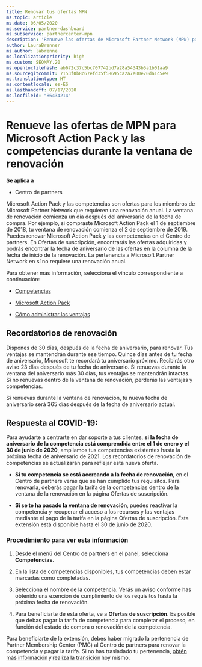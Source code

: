 ```yaml
---
title: Renovar tus ofertas MPN
ms.topic: article
ms.date: 06/05/2020
ms.service: partner-dashboard
ms.subservice: partnercenter-mpn
description: 'Renueve las ofertas de Microsoft Partner Network (MPN) para Microsoft Action Pack y las competencias: la ventana de renovación comienza un día después del aniversario de la fecha de compra.'
author: LauraBrenner
ms.author: labrenne
ms.localizationpriority: high
ms.custom: SEOMAY.20
ms.openlocfilehash: ab672c37c5bc707742bd7a28a54343b5a1b01aa9
ms.sourcegitcommit: 7153f0b8c67efd35f58695ca2a7e00e70da1c5e9
ms.translationtype: HT
ms.contentlocale: es-ES
ms.lasthandoff: 07/17/2020
ms.locfileid: "86434214"
---
```

# <a name="renew-your-mpn-offers-for-microsoft-action-pack-and-competencies-during-the-renewal-window"></a>Renueve las ofertas de MPN para Microsoft Action Pack y las competencias durante la ventana de renovación

**Se aplica a**

- Centro de partners

Microsoft Action Pack y las competencias son ofertas para los miembros de Microsoft Partner Network que requieren una renovación anual. La ventana de renovación comienza un día después del aniversario de la fecha de compra. Por ejemplo, si compraste Microsoft Action Pack el 1 de septiembre de 2018, tu ventana de renovación comienza el 2 de septiembre de 2019. Puedes renovar Microsoft Action Pack y las competencias en el Centro de partners. En Ofertas de suscripción, encontrarás las ofertas adquiridas y podrás encontrar la fecha de aniversario de las ofertas en la columna de la fecha de inicio de la renovación. La pertenencia a Microsoft Partner Network en sí no requiere una renovación anual. 

Para obtener más información, selecciona el vínculo correspondiente a continuación: 

- [Competencias](learn-about-competencies.md)

- [Microsoft Action Pack](mpn-get-action-pack.md)

- [Cómo administrar las ventajas](manage-your-partner-network-benefits.md)

## <a name="renewal-reminders"></a>Recordatorios de renovación 

Dispones de 30 días, después de la fecha de aniversario, para renovar. Tus ventajas se mantendrán durante ese tiempo. Quince días antes de tu fecha de aniversario, Microsoft te recordará tu aniversario próximo. Recibirás otro aviso 23 días después de tu fecha de aniversario. Si renuevas durante la ventana del aniversario más 30 días, tus ventajas se mantendrán intactas. Si no renuevas dentro de la ventana de renovación, perderás las ventajas y competencias.

Si renuevas durante la ventana de renovación, tu nueva fecha de aniversario será 365 días después de la fecha de aniversario actual.

## <a name="responding-to-covid-19"></a>Respuesta al COVID-19:

Para ayudarte a centrarte en dar soporte a tus clientes, **si la fecha de aniversario de la competencia está comprendida entre el 1 de enero y el 30 de junio de 2020**, ampliamos tus competencias existentes hasta la próxima fecha de aniversario de 2021. Los recordatorios de renovación de competencias se actualizarán para reflejar esta nueva oferta. 

- **Si tu competencia se está acercando a la fecha de renovación**, en el Centro de partners verás que se han cumplido tus requisitos. Para renovarla, deberás pagar la tarifa de la competencias dentro de la ventana de la renovación en la página Ofertas de suscripción. 

- **Si se te ha pasado la ventana de renovación**, puedes reactivar la competencia y recuperar el acceso a los recursos y las ventajas mediante el pago de la tarifa en la página Ofertas de suscripción. Esta extensión está disponible hasta el 30 de junio de 2020.   

### <a name="how-to-view-this-information"></a>Procedimiento para ver esta información

1. Desde el menú del Centro de partners en el panel, selecciona **Competencias**.  

2. En la lista de competencias disponibles, tus competencias deben estar marcadas como completadas.  

3. Selecciona el nombre de la competencia. Verás un aviso conforme has obtenido una exención de cumplimiento de los requisitos hasta la próxima fecha de renovación.   

4. Para beneficiarte de esta oferta, ve a **Ofertas de suscripción**. Es posible que debas pagar la tarifa de competencia para completar el proceso, en función del estado de compra o renovación de la competencia. 

Para beneficiarte de la extensión, debes haber migrado la pertenencia de Partner Membership Center (PMC) al Centro de partners para renovar la competencia y pagar la tarifa. Si no has trasladado tu pertenencia, [obtén más información](prepare-pmc-pc-migration.md) y [realiza la transición](https://partners.microsoft.com/partnerprogram/Welcome.aspx) hoy mismo.  
